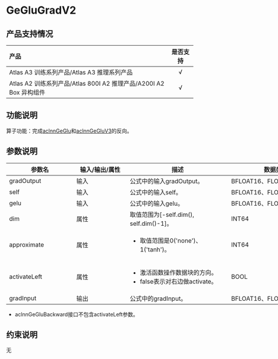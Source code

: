 # GeGluGradV2

## 产品支持情况

|产品             |  是否支持  |
|:-------------------------|:----------:|
|  <term>Atlas A3 训练系列产品/Atlas A3 推理系列产品</term>   |     √    |
|  <term>Atlas A2 训练系列产品/Atlas 800I A2 推理产品/A200I A2 Box 异构组件</term>     |     √    |

## 功能说明

算子功能：完成[aclnnGeGlu](../ge_glu_v2/docs/aclnnGeGlu.md)和[aclnnGeGluV3](../ge_glu_v2/docs/aclnnGeGluV3.md)的反向。

## 参数说明

<table style="undefined;table-layout: fixed; width: 970px"><colgroup>
  <col style="width: 181px">
  <col style="width: 144px">
  <col style="width: 273px">
  <col style="width: 256px">
  <col style="width: 116px">
  </colgroup>
  <thead>
    <tr>
      <th>参数名</th>
      <th>输入/输出/属性</th>
      <th>描述</th>
      <th>数据类型</th>
      <th>数据格式</th>
    </tr></thead>
  <tbody>
  <tr>
      <td>gradOutput</td>
      <td>输入</td>
      <td>公式中的输入gradOutput。</td>
      <td>BFLOAT16、FLOAT16、FLOAT</td>
      <td>ND</td>
    </tr>
    <tr>
      <td>self</td>
      <td>输入</td>
      <td>公式中的输入self。</td>
      <td>BFLOAT16、FLOAT16、FLOAT</td>
      <td>ND</td>
    </tr>
    <tr>
      <td>gelu</td>
      <td>输入</td>
      <td>公式中的输入gelu。</td>
      <td>BFLOAT16、FLOAT16、FLOAT</td>
      <td>ND</td>
    </tr>
    <tr>
      <td>dim</td>
      <td>属性</td>
      <td>取值范围为[-self.dim(), self.dim()-1]。</td>
      <td>INT64</td>
      <td>-</td>
    </tr>
    <tr>
      <td>approximate</td>
      <td>属性</td>
      <td><ul><li>取值范围是0('none')、1('tanh')。</li></ul></td>
      <td>INT64</td>
      <td>-</td>
    </tr>
      <td>activateLeft</td>
      <td>属性</td>
      <td><ul><li>激活函数操作数据块的方向。</li><li>false表示对右边做activate。</li></ul></td>
      <td>BOOL</td>
      <td>-</td>
    </tr>
    <tr>
      <td>gradInput</td>
      <td>输出</td>
      <td>公式中的gradInput。</td>
      <td>BFLOAT16、FLOAT16、FLOAT</td>
      <td>ND</td>
    </tr>
  </tbody></table>

- aclnnGeGluBackward接口不包含activateLeft参数。

## 约束说明

无


